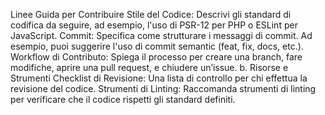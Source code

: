 Linee Guida per Contribuire
Stile del Codice: Descrivi gli standard di codifica da seguire, ad esempio, l'uso di PSR-12 per PHP o ESLint per JavaScript.
Commit: Specifica come strutturare i messaggi di commit. Ad esempio, puoi suggerire l'uso di commit semantic (feat, fix, docs, etc.).
Workflow di Contributo: Spiega il processo per creare una branch, fare modifiche, aprire una pull request, e chiudere un’issue.
b. Risorse e Strumenti
Checklist di Revisione: Una lista di controllo per chi effettua la revisione del codice.
Strumenti di Linting: Raccomanda strumenti di linting per verificare che il codice rispetti gli standard definiti.
